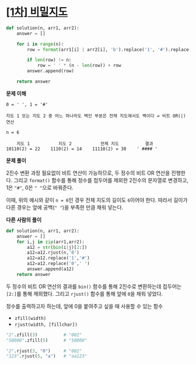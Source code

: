 # [[1차] 비밀지도](https://programmers.co.kr/learn/courses/30/lessons/17681)

```python
def solution(n, arr1, arr2):
    answer = []

    for i in range(n):
        row = format(arr1[i] | arr2[i], 'b').replace('1', '#').replace('0', ' ')

        if len(row) != n:
            row = ' ' * (n - len(row)) + row
        answer.append(row)

    return answer
```

**문제 이해**

```
0 = ' ', 1 = '#'

지도 1 또는 지도 2 중 어느 하나라도 벽인 부분은 전체 지도에서도 벽이다 = 비트 OR(|) 연산

n = 6

    지도 1           지도 2           전체 지도          결과
10110(2) = 22    1110(2) = 14    11110(2) = 30    ' #### '
```

**문제 풀이**

2진수 변환 과정 필요없이 비트 연산이 가능하므로, 두 정수의 비트 OR 연산을 진행한다. 그리고 `format()` 함수를 통해 정수를 접두어를 제외한 2진수의 문자열로 변경하고, 1은 `"#"`, 0은 `" "`으로 바꿔준다.

이때, 위의 예시와 같이 `n = 6`인 경우 전체 지도의 길이도 `6`이어야 한다. 따라서 길이가 다른 경우는 앞에 공백(`" "`)을 부족한 만큼 채워 넣는다.

**다른 사람의 풀이**

```python
def solution(n, arr1, arr2):
    answer = []
    for i,j in zip(arr1,arr2):
        a12 = str(bin(i|j)[2:])
        a12=a12.rjust(n,'0')
        a12=a12.replace('1','#')
        a12=a12.replace('0',' ')
        answer.append(a12)
    return answer
```

두 정수의 비트 OR 연산의 결과를 `bin()` 함수를 통해 2진수로 변환하는데 접두어는 `[2:]`를 통해 제외했다. 그리고 `rjust()` 함수를 통해 앞에 `0`을 채워 넣었다.

정수를 출력하고자 하는데, 앞에 0을 붙여주고 싶을 때 사용할 수 있는 함수

- `zfill(width)`
- `rjust(width, [fillchar])`

```python
"2".zfill(3)          # "002"
"50000".zfill(5)      # "50000"

"2".rjust(3, "0")     # "002"
"123".rjust(5, "a")   # "aa123"
```
